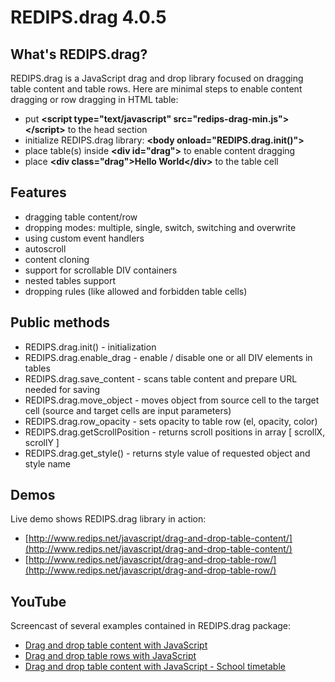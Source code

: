 REDIPS.drag 4.0.5
============

## What's REDIPS.drag?

REDIPS.drag is a JavaScript drag and drop library focused on dragging table content and table rows. Here are minimal steps to enable content dragging or row dragging in HTML table:

* put **&lt;script type="text/javascript" src="redips-drag-min.js">&lt;/script>** to the head section
* initialize REDIPS.drag library: **&lt;body onload="REDIPS.drag.init()">**
* place table(s) inside **&lt;div id="drag">** to enable content dragging
* place **&lt;div class="drag">Hello World&lt;/div>** to the table cell

## Features

* dragging table content/row
* dropping modes: multiple, single, switch, switching and overwrite
* using custom event handlers
* autoscroll
* content cloning
* support for scrollable DIV containers
* nested tables support
* dropping rules (like allowed and forbidden table cells)

## Public methods

* REDIPS.drag.init() - initialization
* REDIPS.drag.enable_drag - enable / disable one or all DIV elements in tables
* REDIPS.drag.save_content - scans table content and prepare URL needed for saving
* REDIPS.drag.move_object - moves object from source cell to the target cell (source and target cells are input parameters)
* REDIPS.drag.row_opacity - sets opacity to table row (el, opacity, color)
* REDIPS.drag.getScrollPosition - returns scroll positions in array [ scrollX, scrollY ]
* REDIPS.drag.get_style() - returns style value of requested object and style name

## Demos

Live demo shows REDIPS.drag library in action: 

* [http://www.redips.net/javascript/drag-and-drop-table-content/](http://www.redips.net/javascript/drag-and-drop-table-content/)
* [http://www.redips.net/javascript/drag-and-drop-table-row/](http://www.redips.net/javascript/drag-and-drop-table-row/)

## YouTube

Screencast of several examples contained in REDIPS.drag package:

* [Drag and drop table content with JavaScript](http://www.youtube.com/watch?v=8LtMk4DwLzA)
* [Drag and drop table rows with JavaScript](http://www.youtube.com/watch?v=5YuS6S0bFTU)
* [Drag and drop table content with JavaScript - School timetable](http://www.youtube.com/watch?v=ToJk1End4C4)
